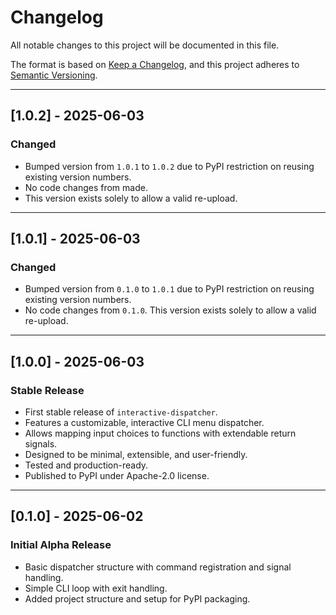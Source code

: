 # Changelog

All notable changes to this project will be documented in this file.

The format is based on [Keep a Changelog](https://keepachangelog.com/en/1.0.0/),
and this project adheres to [Semantic Versioning](https://semver.org/spec/v2.0.0.html).

---

## [1.0.2] - 2025-06-03
### Changed
- Bumped version from `1.0.1` to `1.0.2` due to PyPI restriction on reusing existing version numbers.
- No code changes from made.
- This version exists solely to allow a valid re-upload.


---

## [1.0.1] - 2025-06-03
### Changed
- Bumped version from `0.1.0` to `1.0.1` due to PyPI restriction on reusing existing version numbers.
- No code changes from `0.1.0`. This version exists solely to allow a valid re-upload.

---

## [1.0.0] - 2025-06-03
### Stable Release

- First stable release of `interactive-dispatcher`.
- Features a customizable, interactive CLI menu dispatcher.
- Allows mapping input choices to functions with extendable return signals.
- Designed to be minimal, extensible, and user-friendly.
- Tested and production-ready.
- Published to PyPI under Apache-2.0 license.

---

## [0.1.0] - 2025-06-02
### Initial Alpha Release

- Basic dispatcher structure with command registration and signal handling.
- Simple CLI loop with exit handling.
- Added project structure and setup for PyPI packaging.
